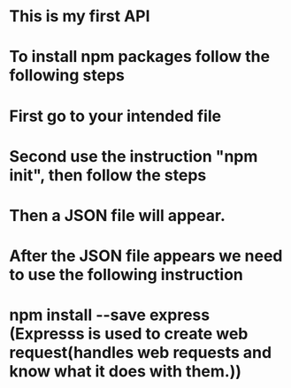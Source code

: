 # This is my first API
# To install npm packages follow the following steps
# First go to your intended file
# Second use the instruction "npm init", then follow the steps
# Then a JSON file will appear.
# After the JSON file appears we need to use the following instruction
# npm install --save express (Expresss is used to create web request(handles web requests and know what it does with them.))